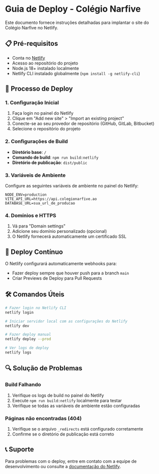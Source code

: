 # Guia de Deploy - Colégio Narfive

Este documento fornece instruções detalhadas para implantar o site do Colégio Narfive no Netlify.

## 📋 Pré-requisitos

- Conta no [Netlify](https://www.netlify.com/)
- Acesso ao repositório do projeto
- Node.js 18+ instalado localmente
- Netlify CLI instalado globalmente (`npm install -g netlify-cli`)

## 🚀 Processo de Deploy

### 1. Configuração Inicial

1. Faça login no painel do Netlify
2. Clique em "Add new site" > "Import an existing project"
3. Conecte-se ao seu provedor de repositório (GitHub, GitLab, Bitbucket)
4. Selecione o repositório do projeto

### 2. Configurações de Build

- **Diretório base**: `/`
- **Comando de build**: `npm run build:netlify`
- **Diretório de publicação**: `dist/public`

### 3. Variáveis de Ambiente

Configure as seguintes variáveis de ambiente no painel do Netlify:

```
NODE_ENV=production
VITE_API_URL=https://api.colegionarfive.ao
DATABASE_URL=sua_url_de_producao
```

### 4. Domínios e HTTPS

1. Vá para "Domain settings"
2. Adicione seu domínio personalizado (opcional)
3. O Netlify fornecerá automaticamente um certificado SSL

## 🔄 Deploy Contínuo

O Netlify configurará automaticamente webhooks para:
- Fazer deploy sempre que houver push para a branch `main`
- Criar Previews de Deploy para Pull Requests

## 🛠️ Comandos Úteis

```bash
# Fazer login no Netlify CLI
netlify login

# Iniciar servidor local com as configurações do Netlify
netlify dev

# Fazer deploy manual
netlify deploy --prod

# Ver logs de deploy
netlify logs
```

## 🔍 Solução de Problemas

### Build Falhando
1. Verifique os logs de build no painel do Netlify
2. Execute `npm run build:netlify` localmente para testar
3. Verifique se todas as variáveis de ambiente estão configuradas

### Páginas não encontradas (404)
1. Verifique se o arquivo `_redirects` está configurado corretamente
2. Confirme se o diretório de publicação está correto

## 📞 Suporte

Para problemas com o deploy, entre em contato com a equipe de desenvolvimento ou consulte a [documentação do Netlify](https://docs.netlify.com/).
